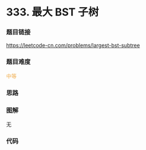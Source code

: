 # 333. 最大 BST 子树

### 题目链接

https://leetcode-cn.com/problems/largest-bst-subtree

### 题目难度

<font color=#F0AD4E>中等</font>

### 思路



### 图解

无

### 代码

```python
```